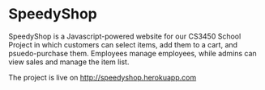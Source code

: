 SpeedyShop
==========

SpeedyShop is a Javascript-powered website for our CS3450 School Project in which customers can select items,
add them to a cart, and psuedo-purchase them. Employees manage employees,
while admins can view sales and manage the item list.

The project is live on http://speedyshop.herokuapp.com